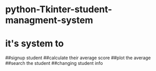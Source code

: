# python-Tkinter-student-managment-system

# it's system to 
##signup student
##calculate their average score
##plot the average 
##search the student
##changing student info
